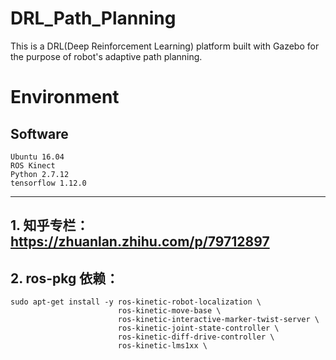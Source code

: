 # DRL_Path_Planning

This is a DRL(Deep Reinforcement Learning) platform built with Gazebo for the purpose of robot's adaptive path planning.

# Environment

## Software

    Ubuntu 16.04
    ROS Kinect
    Python 2.7.12
    tensorflow 1.12.0

---    
## 1. 知乎专栏：<https://zhuanlan.zhihu.com/p/79712897>
## 2. ros-pkg 依赖：  
    sudo apt-get install -y ros-kinetic-robot-localization \ 
                            ros-kinetic-move-base \ 
                            ros-kinetic-interactive-marker-twist-server \
                            ros-kinetic-joint-state-controller \
                            ros-kinetic-diff-drive-controller \
                            ros-kinetic-lms1xx \ 
                            